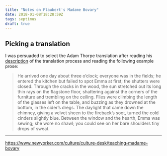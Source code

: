 ```yaml
---
title: "Notes on Flaubert's Madame Bovary"
date: 2018-01-08T18:28:59Z
tags: septimus
draft: true
---
```


## Picking a translation

I was persuaded to select the Adam Thorpe translation after reading his [description](https://www.theguardian.com/books/2011/oct/21/translating-madame-bovary-adam-thorpe) of the translation process and reading the following example prose:

> He arrived one day about three o’clock; everyone was in the fields; he entered the kitchen but failed to spot Emma at first; the shutters were closed. Through the cracks in the wood, the sun stretched out its long thin rays on the flagstone floor, shattering against the corners of the furniture and trembling on the ceiling. Flies were climbing the length of the glasses left on the table, and buzzing as they drowned at the bottom, in the cider’s dregs. The daylight that came down the chimney, giving a velvet sheen to the fireback’s soot, turned the cold cinders slightly blue. Between the window and the hearth, Emma was sewing; she wore no shawl; you could see on her bare shoulders tiny drops of sweat.


------------


https://www.newyorker.com/culture/culture-desk/teaching-madame-bovary
